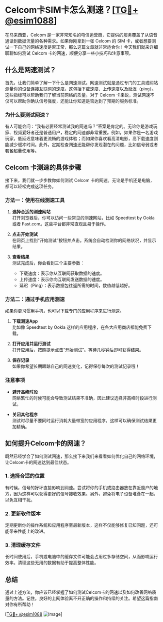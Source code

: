 # Celcom卡SIM卡怎么测速？[[TG💪+ @esim1088](https://t.me/s/esim1088)]

在马来西亚，Celcom 是一家非常知名的电信运营商，它提供的服务覆盖了从语音通话到数据流量的各种需求。如果你刚拿到一张 Celcom 的 SIM 卡，或者想要测试一下自己的网络速度是否正常，那么这篇文章就非常适合你！今天我们就来详细聊聊如何测试 Celcom 卡的网速，顺便分享一些小技巧和注意事项。

## 什么是网速测试？

首先，让我们简单了解一下什么是网速测试。网速测试就是通过专门的工具或网站测量你的设备连接互联网的速度。这包括下载速度、上传速度以及延迟（ping）。这些指标可以帮助我们了解当前网络的质量。对于 Celcom 卡来说，测试网速不仅可以帮助你确认信号强度，还能让你知道是否达到了预期的服务标准。

### 为什么要测试网速？

有人可能会问：“我有必要经常测试我的网速吗？”答案是肯定的。无论你是游戏玩家、视频爱好者还是普通用户，稳定的网速都非常重要。例如，如果你是一名游戏玩家，低延迟意味着更流畅的游戏体验；而如果你喜欢看高清电影，高下载速度则能减少缓冲时间。此外，定期检查网速还能帮你发现潜在的问题，比如信号弱或者套餐超量使用等。

## Celcom 卡测速的具体步骤

接下来，我们就一步步教你如何测试 Celcom 卡的网速。无论是手机还是电脑，都可以轻松完成这项任务。

### 方法一：使用在线测速工具

1. **选择合适的测速网站**  
   打开浏览器后，你可以访问一些常见的测速网站，比如 Speedtest by Ookla 或者 Fast.com。这些平台都非常直观且易于操作。

2. **点击开始测试**  
   在网页上找到“开始测试”按钮并点击。系统会自动检测你的网络状况，并显示结果。

3. **查看结果**  
   测试完成后，你会看到三个主要参数：
   - 下载速度：表示你从互联网获取数据的速度。
   - 上传速度：表示你向互联网发送数据的速度。
   - 延迟（Ping）：表示数据包往返所需的时间，数值越低越好。

### 方法二：通过手机应用测速

如果你更习惯用手机，也可以下载专门的应用程序来进行测速。

1. **下载测速App**  
   比如像 Speedtest by Ookla 这样的应用程序，在各大应用商店都能免费下载。

2. **打开应用并运行测试**  
   打开应用后，按照提示点击“开始测试”。等待几秒钟后即可获得结果。

3. **保存记录**  
   如果你希望长期跟踪自己的网速变化，记得保存每次的测试记录哦！

### 注意事项

- **避开高峰时段**  
  网络繁忙的时候可能会导致测试结果不准确，因此建议选择非高峰时段进行测试。
  
- **关闭其他程序**  
  测试时尽量不要同时运行消耗大量带宽的应用程序，这样可以确保测试结果更加精确。

## 如何提升Celcom卡的网速？

既然已经学会了如何测试网速，那么接下来我们来看看如何优化自己的网络环境，让Celcom卡的网速达到最佳状态。

### 1. 选择合适的位置

有时候，信号的好坏直接影响到网速。尝试将你的手机或路由器放在靠近窗户的地方，因为这样可以获得更好的信号接收效果。另外，避免将电子设备堆叠在一起，以免互相干扰。

### 2. 更新软件版本

定期更新你的操作系统和应用程序至最新版本，这样不仅能够修复已知问题，还可能带来性能上的改进。

### 3. 清理缓存文件

长时间使用后，手机或电脑中的缓存文件可能会占用过多存储空间，从而影响运行效率。清理这些无用的数据有助于提高整体性能。

## 总结

通过上述方法，你应该已经掌握了如何测试Celcom卡的网速以及如何改善网络质量的方法。记住，良好的上网体验离不开正确的操作和持续的关注。希望这篇指南对你有所帮助！

[[TG💪+ @esim1088](https://t.me/s/esim1088) ![Image](https://i.postimg.cc/4NQfJmqS/Snipaste-2025-05-13-00-14-12.png)]